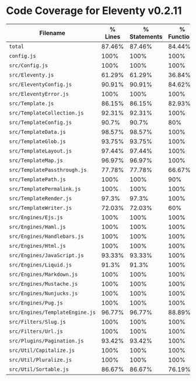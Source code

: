 # Code Coverage for Eleventy v0.2.11

| Filename                        | % Lines | % Statements | % Functions | % Branches |
| ------------------------------- | ------- | ------------ | ----------- | ---------- |
| `total`                         | 87.46%  | 87.46%       | 84.44%      | 81.79%     |
| `config.js`                     | 100%    | 100%         | 100%        | 100%       |
| `src/Config.js`                 | 100%    | 100%         | 100%        | 100%       |
| `src/Eleventy.js`               | 61.29%  | 61.29%       | 36.84%      | 38.46%     |
| `src/EleventyConfig.js`         | 90.91%  | 90.91%       | 84.62%      | 75%        |
| `src/EleventyError.js`          | 100%    | 100%         | 100%        | 100%       |
| `src/Template.js`               | 86.15%  | 86.15%       | 82.93%      | 77.03%     |
| `src/TemplateCollection.js`     | 92.31%  | 92.31%       | 100%        | 83.33%     |
| `src/TemplateConfig.js`         | 90.7%   | 90.7%        | 80%         | 92.86%     |
| `src/TemplateData.js`           | 98.57%  | 98.57%       | 100%        | 75%        |
| `src/TemplateGlob.js`           | 93.75%  | 93.75%       | 100%        | 87.5%      |
| `src/TemplateLayout.js`         | 97.44%  | 97.44%       | 100%        | 93.75%     |
| `src/TemplateMap.js`            | 96.97%  | 96.97%       | 100%        | 80%        |
| `src/TemplatePassthrough.js`    | 77.78%  | 77.78%       | 66.67%      | 100%       |
| `src/TemplatePath.js`           | 100%    | 100%         | 90%         | 100%       |
| `src/TemplatePermalink.js`      | 100%    | 100%         | 100%        | 100%       |
| `src/TemplateRender.js`         | 97.3%   | 97.3%        | 100%        | 85.71%     |
| `src/TemplateWriter.js`         | 72.03%  | 72.03%       | 60%         | 63.33%     |
| `src/Engines/Ejs.js`            | 100%    | 100%         | 100%        | 100%       |
| `src/Engines/Haml.js`           | 100%    | 100%         | 100%        | 100%       |
| `src/Engines/Handlebars.js`     | 100%    | 100%         | 100%        | 100%       |
| `src/Engines/Html.js`           | 100%    | 100%         | 100%        | 100%       |
| `src/Engines/JavaScript.js`     | 93.33%  | 93.33%       | 100%        | 100%       |
| `src/Engines/Liquid.js`         | 91.3%   | 91.3%        | 100%        | 50%        |
| `src/Engines/Markdown.js`       | 100%    | 100%         | 100%        | 100%       |
| `src/Engines/Mustache.js`       | 100%    | 100%         | 100%        | 100%       |
| `src/Engines/Nunjucks.js`       | 100%    | 100%         | 100%        | 100%       |
| `src/Engines/Pug.js`            | 100%    | 100%         | 100%        | 100%       |
| `src/Engines/TemplateEngine.js` | 96.77%  | 96.77%       | 88.89%      | 100%       |
| `src/Filters/Slug.js`           | 100%    | 100%         | 100%        | 100%       |
| `src/Filters/Url.js`            | 100%    | 100%         | 100%        | 100%       |
| `src/Plugins/Pagination.js`     | 93.42%  | 93.42%       | 100%        | 87.5%      |
| `src/Util/Capitalize.js`        | 100%    | 100%         | 100%        | 100%       |
| `src/Util/Pluralize.js`         | 100%    | 100%         | 100%        | 100%       |
| `src/Util/Sortable.js`          | 86.67%  | 86.67%       | 76.19%      | 94.44%     |
